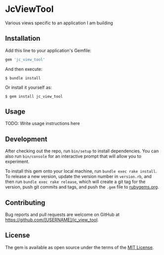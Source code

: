 # JcViewTool

Various views specific to an application I am building

## Installation

Add this line to your application's Gemfile:

```ruby
gem 'jc_view_tool'
```

And then execute:

    $ bundle install

Or install it yourself as:

    $ gem install jc_view_tool

## Usage

TODO: Write usage instructions here

## Development

After checking out the repo, run `bin/setup` to install dependencies. You can also run `bin/console` for an interactive prompt that will allow you to experiment.

To install this gem onto your local machine, run `bundle exec rake install`. To release a new version, update the version number in `version.rb`, and then run `bundle exec rake release`, which will create a git tag for the version, push git commits and tags, and push the `.gem` file to [rubygems.org](https://rubygems.org).

## Contributing

Bug reports and pull requests are welcome on GitHub at https://github.com/[USERNAME]/jc_view_tool.


## License

The gem is available as open source under the terms of the [MIT License](https://opensource.org/licenses/MIT).
